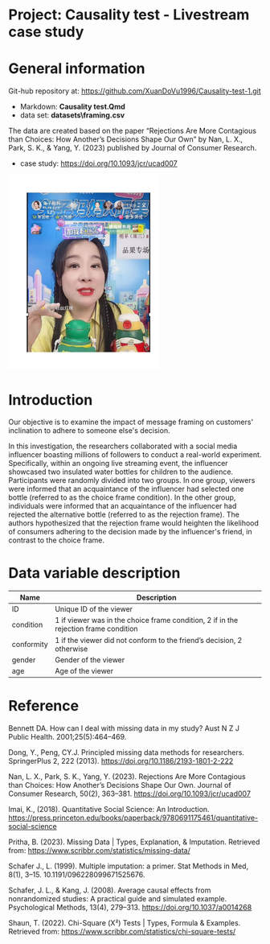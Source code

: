 # Project: Causality test - Livestream case study

# General information
Git-hub repository at:
https://github.com/XuanDoVu1996/Causality-test-1.git

- Markdown: **Causality test.Qmd**
- data set: **datasets\framing.csv**

The data are created based on the paper “Rejections Are More Contagious than Choices: How Another’s Decisions Shape Our Own” by Nan, L. X., Park, S. K., & Yang, Y. (2023) published by Journal of Consumer Research. 

- case study: https://doi.org/10.1093/jcr/ucad007

<img src="images/livestream.jpg" alt="Livestream" width="300"/>

<P style="page-break-before: always">

# Introduction

Our objective is to examine the impact of message framing on customers' inclination to adhere to someone else's decision.

In this investigation, the researchers collaborated with a social media influencer boasting millions of followers to conduct a real-world experiment. Specifically, within an ongoing live streaming event, the influencer showcased two insulated water bottles for children to the audience. Participants were randomly divided into two groups. In one group, viewers were informed that an acquaintance of the influencer had selected one bottle (referred to as the choice frame condition). In the other group, individuals were informed that an acquaintance of the influencer had rejected the alternative bottle (referred to as the rejection frame). The authors hypothesized that the rejection frame would heighten the likelihood of consumers adhering to the decision made by the influencer's friend, in contrast to the choice frame.

<P style="page-break-before: always">

# Data variable description

| Name       | Description                                                |
|------------|------------------------------------------------------------|
| ID         | Unique ID of the viewer                                    |
| condition  | 1 if viewer was in the choice frame condition, 2 if in the rejection frame condition |
| conformity | 1 if the viewer did not conform to the friend’s decision, 2 otherwise |
| gender     | Gender of the viewer                                       |
| age        | Age of the viewer                                          |



<P style="page-break-before: always">

# Reference

Bennett DA. How can I deal with missing data in my study? Aust N Z J Public Health. 2001;25(5):464–469.

Dong, Y., Peng, CY.J. Principled missing data methods for researchers. SpringerPlus 2, 222 (2013). https://doi.org/10.1186/2193-1801-2-222

Nan, L. X., Park, S. K., Yang, Y. (2023). Rejections
Are More Contagious than Choices: How Another’s Decisions Shape Our Own. Journal of Consumer Research, 50(2), 363–381. https://doi.org/10.1093/jcr/ucad007

Imai, K., (2018). Quantitative Social Science: An Introduction. https://press.princeton.edu/books/paperback/9780691175461/quantitative-social-science

Pritha, B. (2023). Missing Data | Types, Explanation, & Imputation. Retrieved from: https://www.scribbr.com/statistics/missing-data/

Schafer J., L. (1999). Multiple imputation: a primer. Stat Methods in Med,
8(1), 3–15. 10.1191/096228099671525676.

Schafer, J. L., & Kang, J. (2008). Average causal effects from nonrandomized studies: A practical guide and simulated example. Psychological Methods, 13(4), 279–313. https://doi.org/10.1037/a0014268

Shaun, T. (2022). Chi-Square (Χ²) Tests | Types, Formula & Examples. Retrieved from: https://www.scribbr.com/statistics/chi-square-tests/
